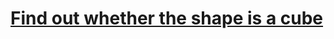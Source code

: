 ﻿# [Find out whether the shape is a cube](https://www.codewars.com/kata/find-out-whether-the-shape-is-a-cube/)
